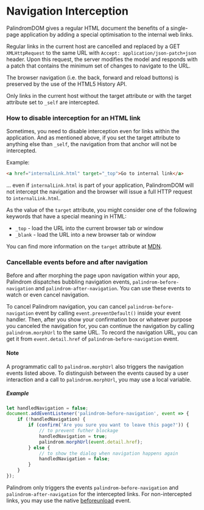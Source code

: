 # Navigation Interception

PalindromDOM gives a regular HTML document the benefits of a single-page application by adding a special optimisation to the internal web links.

Regular links in the current host are cancelled and replaced by a GET `XMLHttpRequest` to the same URL with `Accept: application/json-patch+json` header. Upon this request, the server modifies the model and responds with a patch that contains the minimum set of changes to navigate to the URL.

The browser navigation (i.e. the back, forward and reload buttons) is preserved by the use of the HTML5 History API.

Only links in the current host without the target attribute or with the target attribute set to `_self` are intercepted.

### How to disable interception for an HTML link

Sometimes, you need to disable interception even for links within the application. And as mentioned above, if you set the target attribute to anything else than `_self`, the navigation from that anchor will not be intercepted.

Example:

```html
<a href="internalLink.html" target="_top">Go to internal link</a>
```

... even if `internalLink.html` is part of your application, PalindromDOM will not intercept the navigation and the browser will issue a full HTTP request to `internalLink.html`.

As the value of the `target` attribute, you might consider one of the following keywords that have a special meaning in HTML:

-   `_top` - load the URL into the current browser tab or window
-   `_blank` - load the URL into a new browser tab or window

You can find more information on the `target` attribute at [MDN](https://developer.mozilla.org/en-US/docs/Web/HTML/Element/a).

### Cancellable events before and after navigation

Before and after morphing the page upon navigation within your app, Palindrom dispatches bubbling navigation events, `palindrom-before-navigation` and `palindrom-after-navigation`. You can use these events to watch or even cancel navigation.

To cancel Palindrom navigation, you can cancel `palindrom-before-navigation` event by calling `event.preventDefault()` inside your event handler. Then, after you show your confirmation box or whatever purpose you canceled the navigation for, you can continue the navigation by calling `palindrom.morphUrl` to the same URL. To record the navigation URL, you can get it from `event.detail.href` of `palindrom-before-navigation` event.

#### Note

A programmatic call to `palindrom.morphUrl` also triggers the navigation events listed above. To distinguish between the events caused by a user interaction and a call to `palindrom.morphUrl`, you may use a local variable.

##### Example

```js
let handledNavigation = false;
document.addEventListener('palindrom-before-navigation', event => {
    if (!handledNavigation) {
        if (confirm('Are you sure you want to leave this page?')) {
            // to prevent futher blockage
            handledNavigation = true;
            palindrom.morphUrl(event.detail.href);
        } else {
            // to show the dialog when navigation happens again
            handledNavigation = false;
        }
    }
});
```

Palindrom only triggers the events `palindrom-before-navigation` and `palindrom-after-navigation` for the intercepted links. For non-intercepted links, you may use the native [beforeunload](`https://developer.mozilla.org/en-US/docs/Web/API/Window/beforeunload_event`) event.
